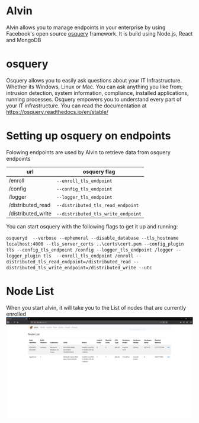 # Alvin

Alvin allows you to manage endpoints in your enterprise by using Facebook's open source [osquery](https://osquery.io/) framework. It is build using Node.js, React and MongoDB 

# osquery 

Osquery allows you to easily ask questions about your IT Infrastructure. Whether its Windows, Linux or Mac. You can ask anything you like from; intrusion detection, system information, compliance, installed applications, running processes. Osquery empowers you to understand every part of your IT infrastructure. You can read the documentation at https://osquery.readthedocs.io/en/stable/

# Setting up osquery on endpoints

Folowing endpoints are used by Alvin to retrieve data from osquery endpoints

 url | osquery flag
-----|-------------------------------
 /enroll | `--enroll_tls_endpoint`
 /config | `--config_tls_endpoint`
 /logger | `--logger_tls_endpoint`
 /distributed_read | `--distributed_tls_read_endpoint`
 /distributed_write | `--distributed_tls_write_endpoint`
 
 
 You can start osquery with the following flags to get it up and running:
 ~~~
 osqueryd  --verbose --ephemeral --disable_database --tls_hostname localhost:4000 --tls_server_certs ..\certs\cert.pem --config_plugin tls --config_tls_endpoint /config --logger_tls_endpoint /logger --logger_plugin tls  --enroll_tls_endpoint /enroll --distributed_tls_read_endpoint=/distributed_read --distributed_tls_write_endpoint=/distributed_write --utc
 ~~~
 
 # Node List
 When you start alvin, it will take you to the List of nodes that are currently enrolled
 ![node_list](.\images\node_list.png)
 
